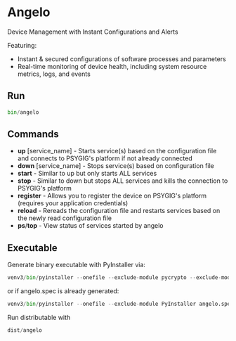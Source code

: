 # Angelo
Device Management with Instant Configurations and Alerts

Featuring:
- Instant & secured configurations of software processes and parameters
- Real-time monitoring of device health, including system resource metrics, logs, and events

## Run

```python
bin/angelo
```
## Commands

- **up** [service_name] - Starts service(s) based on the configuration file and connects to PSYGIG's platform if not already connected
- **down** [service_name] - Stops service(s) based on configuration file 
- **start** - Similar to up but only starts ALL services
- **stop** - Similar to down but stops ALL services and kills the connection to PSYGIG's platform
- **register** - Allows you to register the device on PSYGIG's platform (requires your application credentials)
- **reload** - Rereads the configuration file and restarts services based on the newly read configuration file
- **ps**/**top** - View status of services started by angelo

## Executable

Generate binary executable with PyInstaller via:

```python
venv3/bin/pyinstaller --onefile --exclude-module pycrypto --exclude-module PyInstaller bin/angelo
```
or if angelo.spec is already generated:
```python
venv3/bin/pyinstaller --onefile --exclude-module PyInstaller angelo.spec
```
Run distributable with
```python
dist/angelo
```

